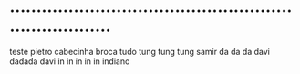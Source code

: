 # ........................................................................


teste pietro
cabecinha broca tudo
tung tung tung samir
da da da davi dadada davi
in in in in in indiano
